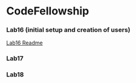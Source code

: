 # CodeFellowship

### Lab16 (initial setup and creation of users)
[Lab16 Readme](/fellowshipReadmes/lab16)

### Lab17 

### Lab18
